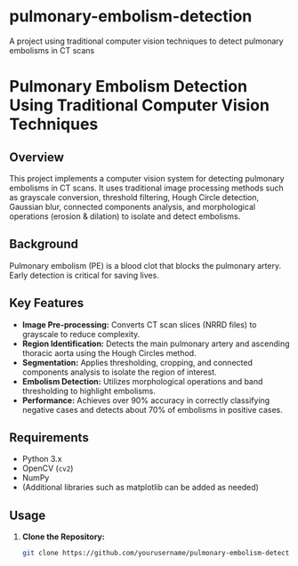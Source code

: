# pulmonary-embolism-detection
A project using traditional computer vision techniques to detect pulmonary embolisms in CT scans
# Pulmonary Embolism Detection Using Traditional Computer Vision Techniques

## Overview
This project implements a computer vision system for detecting pulmonary embolisms in CT scans. It uses traditional image processing methods such as grayscale conversion, threshold filtering, Hough Circle detection, Gaussian blur, connected components analysis, and morphological operations (erosion & dilation) to isolate and detect embolisms.

## Background
Pulmonary embolism (PE) is a blood clot that blocks the pulmonary artery. Early detection is critical for saving lives. 

## Key Features
- **Image Pre-processing:** Converts CT scan slices (NRRD files) to grayscale to reduce complexity.
- **Region Identification:** Detects the main pulmonary artery and ascending thoracic aorta using the Hough Circles method.
- **Segmentation:** Applies thresholding, cropping, and connected components analysis to isolate the region of interest.
- **Embolism Detection:** Utilizes morphological operations and band thresholding to highlight embolisms.
- **Performance:** Achieves over 90% accuracy in correctly classifying negative cases and detects about 70% of embolisms in positive cases.

## Requirements
- Python 3.x
- OpenCV (`cv2`)
- NumPy
- (Additional libraries such as matplotlib can be added as needed)

## Usage
1. **Clone the Repository:**  
   ```bash
   git clone https://github.com/yourusername/pulmonary-embolism-detection.git
